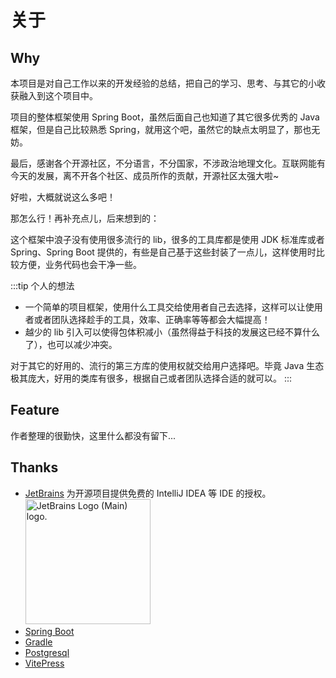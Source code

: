 # 关于

## Why

本项目是对自己工作以来的开发经验的总结，把自己的学习、思考、与其它的小收获融入到这个项目中。

项目的整体框架使用 Spring Boot，虽然后面自己也知道了其它很多优秀的 Java 框架，但是自己比较熟悉
Spring，就用这个吧，虽然它的缺点太明显了，那也无妨。

最后，感谢各个开源社区，不分语言，不分国家，不涉政治地理文化。互联网能有今天的发展，离不开各个社区、成员所作的贡献，开源社区太强大啦~

好啦，大概就说这么多吧！

那怎么行！再补充点儿，后来想到的：

这个框架中浪子没有使用很多流行的 lib，很多的工具库都是使用 JDK 标准库或者 Spring、Spring Boot
提供的，有些是自己基于这些封装了一点儿，这样使用时比较方便，业务代码也会干净一些。

:::tip 个人的想法

- 一个简单的项目框架，使用什么工具交给使用者自己去选择，这样可以让使用者或者团队选择趁手的工具，效率、正确率等等都会大幅提高！
- 越少的 lib 引入可以使得包体积减小（虽然得益于科技的发展这已经不算什么了），也可以减少冲突。

对于其它的好用的、流行的第三方库的使用权就交给用户选择吧。毕竟 Java 生态极其庞大，好用的类库有很多，根据自己或者团队选择合适的就可以。
:::

## Feature

作者整理的很勤快，这里什么都没有留下...

## Thanks

- [JetBrains](https://jb.gg/OpenSourceSupport) 为开源项目提供免费的 IntelliJ IDEA 等 IDE 的授权。  
  <img style="width:200px" src="https://resources.jetbrains.com/storage/products/company/brand/logos/jb_beam.png" alt="JetBrains Logo (Main) logo.">
- [Spring Boot](https://github.com/spring-projects/spring-boot)
- [Gradle](https://gradle.org/)
- [Postgresql](https://www.postgresql.org/)
- [VitePress](https://vitepress.dev/zh/guide/getting-started)
